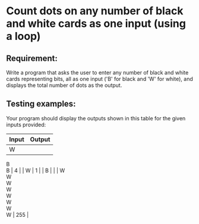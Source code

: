 # Count dots on any number of black and white cards as one input (using a loop)

## Requirement:

Write a program that asks the user to enter any number of black and white cards representing bits, all as one input ('B' for black and 'W' for white), and displays the total number of dots as the output.

## Testing examples:

Your program should display the outputs shown in this table for the given inputs provided:

| Input                         | Output |
| ----------------------------- | ------ |
| W  
B  
B                     | 4      |
| W                             | 1      |
| B                             |        |
| W  
W  
W  
W  
W  
W  
W  
W | 255    |
